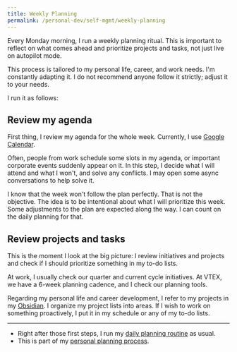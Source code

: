 ```yaml
---
title: Weekly Planning
permalink: /personal-dev/self-mgmt/weekly-planning
---
```


Every Monday morning, I run a weekly planning ritual. This is important to reflect on what comes ahead and prioritize projects and tasks, not just live on autopilot mode.

This process is tailored to my personal life, career, and work needs. I'm constantly adapting it. I do not recommend anyone follow it strictly; adjust it to your needs.

I run it as follows:

## Review my agenda

First thing, I review my agenda for the whole week. Currently, I use [Google Calendar](https://calendar.google.com).

Often, people from work schedule some slots in my agenda, or important corporate events suddenly appear on it. In this step, I decide what I will attend and what I won't, and solve any conflicts. I may open some async conversations to help solve it.

I know that the week won't follow the plan perfectly. That is not the objective. The idea is to be intentional about what I will prioritize this week. Some adjustments to the plan are expected along the way. I can count on the daily planning for that.

## Review projects and tasks

This is the moment I look at the big picture: I review initiatives and projects and check if I should prioritize something in my to-do lists.

At work, I usually check our quarter and current cycle initiatives. At VTEX, we have a 6-week planning cadence, and I check our planning tools.

Regarding my personal life and career development, I refer to my projects in my [Obsidian](https://obsidian.md/). I organize my project lists into areas. If I wish to work on something proactively, I put it in my schedule or any of my to-do lists.

---

- Right after those first steps, I run my [daily planning routine](/personal-dev/self-mgmt/daily-planning) as usual.
- This is part of my [personal planning process](/personal-dev/self-mgmt/personal-planning).
